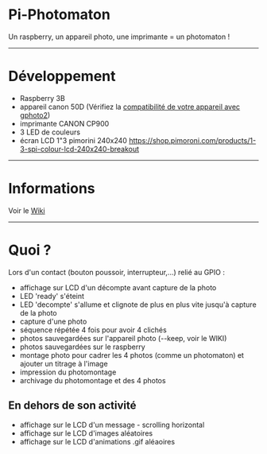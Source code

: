 # Pi-Photomaton
Un raspberry, un appareil photo, une imprimante = un photomaton !

----

# Développement
* Raspberry 3B
* appareil canon 50D (Vérifiez la <a href="http://www.gphoto.org/proj/libgphoto2/support.php" target="_blank">compatibilité de votre appareil avec gphoto2</a>)
* imprimante CANON CP900
* 3 LED de couleurs
* écran LCD 1"3 pimorini 240x240 https://shop.pimoroni.com/products/1-3-spi-colour-lcd-240x240-breakout


---

# Informations
Voir le <a href="https://github.com/framboise-pi/photomaton/wiki" target="_blank">Wiki</a>

----

# Quoi ?
Lors d'un contact (bouton poussoir, interrupteur,...) relié au GPIO :
* affichage sur LCD d'un décompte avant capture de la photo
* LED 'ready' s'éteint
* LED 'decompte' s'allume et clignote de plus en plus vite jusqu'à capture de la photo
* capture d'une photo
* séquence répétée 4 fois pour avoir 4 clichés
* photos sauvegardées sur l'appareil photo (--keep, voir le WIKI)
* photos sauvegardées sur le raspberry
* montage photo pour cadrer les 4 photos (comme un photomaton) et ajouter un titrage à l'image
* impression du photomontage
* archivage du photomontage et des 4 photos

## En dehors de son activité
* affichage sur le LCD d'un message - scrolling horizontal
* affichage sur le LCD d'images aléatoires
* affichage sur le LCD d'animations .gif aléaoires
